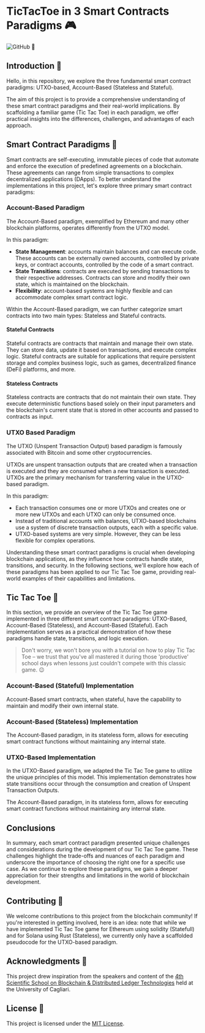 # TicTacToe in 3 Smart Contracts Paradigms 🎮

![GitHub](https://img.shields.io/github/license/tkachenko0/TicTacToe-3-Smart-Contracts-Paradigms) 📜

## Introduction 👋

Hello, in this repository, we explore the three fundamental smart contract paradigms: UTXO-based, Account-Based (Stateless and Stateful).

The aim of this project is to provide a comprehensive understanding of these smart contract paradigms and their real-world implications. By scaffolding a familiar game (Tic Tac Toe) in each paradigm, we offer practical insights into the differences, challenges, and advantages of each approach.

## Smart Contract Paradigms 🧠

Smart contracts are self-executing, immutable pieces of code that automate and enforce the execution of predefined agreements on a blockchain. These agreements can range from simple transactions to complex decentralized applications (DApps). To better understand the implementations in this project, let's explore three primary smart contract paradigms:

### Account-Based Paradigm

The Account-Based paradigm, exemplified by Ethereum and many other blockchain platforms, operates differently from the UTXO model. 

In this paradigm:

- **State Management**: accounts maintain balances and can execute code. These accounts can be externally owned accounts, controlled by private keys, or contract accounts, controlled by the code of a smart contract.
- **State Transitions**: contracts are executed by sending transactions to their respective addresses. Contracts can store and modify their own state, which is maintained on the blockchain.
- **Flexibility**: account-based systems are highly flexible and can accommodate complex smart contract logic.

Within the Account-Based paradigm, we can further categorize smart contracts into two main types: Stateless and Stateful contracts.

#### Stateful Contracts

Stateful contracts are contracts that maintain and manage their own state. They can store data, update it based on transactions, and execute complex logic.
Stateful contracts are suitable for applications that require persistent storage and complex business logic, such as games, decentralized finance (DeFi) platforms, and more.

#### Stateless Contracts

Stateless contracts are contracts that do not maintain their own state. They execute deterministic functions based solely on their input parameters and the blockchain's current state that is stored in other accounts and passed to contracts as input.

### UTXO Based Paradigm

The UTXO (Unspent Transaction Output) based paradigm is famously associated with Bitcoin and some other cryptocurrencies. 

UTXOs are unspent transaction outputs that are created when a transaction is executed and they are consumed when a new transaction is executed. UTXOs are the primary mechanism for transferring value in the UTXO-based paradigm.

In this paradigm:

- Each transaction consumes one or more UTXOs and creates one or more new UTXOs and each UTXO can only be consumed once.
- Instead of traditional accounts with balances, UTXO-based blockchains use a system of discrete transaction outputs, each with a specific value.
- UTXO-based systems are very simple. However, they can be less flexible for complex operations.

Understanding these smart contract paradigms is crucial when developing blockchain applications, as they influence how contracts handle state, transitions, and security. In the following sections, we'll explore how each of these paradigms has been applied to our Tic Tac Toe game, providing real-world examples of their capabilities and limitations.

## Tic Tac Toe 🧩

In this section, we provide an overview of the Tic Tac Toe game implemented in three different smart contract paradigms: UTXO-Based, Account-Based (Stateless), and Account-Based (Stateful). Each implementation serves as a practical demonstration of how these paradigms handle state, transitions, and logic execution.

> Don't worry, we won't bore you with a tutorial on how to play Tic Tac Toe – we trust that you've all mastered it during those 'productive' school days when lessons just couldn't compete with this classic game. 😉

### Account-Based (Stateful) Implementation

Account-Based smart contracts, when stateful, have the capability to maintain and modify their own internal state.

### Account-Based (Stateless) Implementation

The Account-Based paradigm, in its stateless form, allows for executing smart contract functions without maintaining any internal state.

### UTXO-Based Implementation

In the UTXO-Based paradigm, we adapted the Tic Tac Toe game to utilize the unique principles of this model. This implementation demonstrates how state transitions occur through the consumption and creation of Unspent Transaction Outputs. 

The Account-Based paradigm, in its stateless form, allows for executing smart contract functions without maintaining any internal state. 

## Conclusions

In summary, each smart contract paradigm presented unique challenges and considerations during the development of our Tic Tac Toe game. These challenges highlight the trade-offs and nuances of each paradigm and underscore the importance of choosing the right one for a specific use case. As we continue to explore these paradigms, we gain a deeper appreciation for their strengths and limitations in the world of blockchain development.

## Contributing 🙌

We welcome contributions to this project from the blockchain community! If you're interested in getting involved, here is an idea: note that while we have implemented Tic Tac Toe game for Ethereum using solidity (Statefull) and for Solana using Rust (Stateless), we currently only have a scaffolded pseudocode for the UTXO-based paradigm.

## Acknowledgments 🙏

This project drew inspiration from the speakers and content of the [4th Scientific School on Blockchain & Distributed Ledger Technologies](https://dlt-school.github.io) held at the University of Cagliari.

## License 📜

This project is licensed under the [MIT License](LICENSE).
